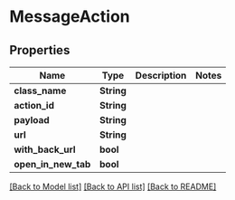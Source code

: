 # MessageAction

## Properties

Name | Type | Description | Notes
------------ | ------------- | ------------- | -------------
**class_name** | **String** |  | 
**action_id** | **String** |  | 
**payload** | **String** |  | 
**url** | **String** |  | 
**with_back_url** | **bool** |  | 
**open_in_new_tab** | **bool** |  | 

[[Back to Model list]](../README.md#documentation-for-models) [[Back to API list]](../README.md#documentation-for-api-endpoints) [[Back to README]](../README.md)


